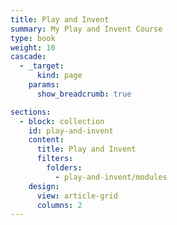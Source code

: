 ```yaml
---
title: Play and Invent
summary: My Play and Invent Course
type: book
weight: 10
cascade:
  - _target:
      kind: page
    params:
      show_breadcrumb: true

sections:
  - block: collection
    id: play-and-invent
    content:
      title: Play and Invent
      filters:
        folders:
          - play-and-invent/modules
    design:
      view: article-grid
      columns: 2
---
```

